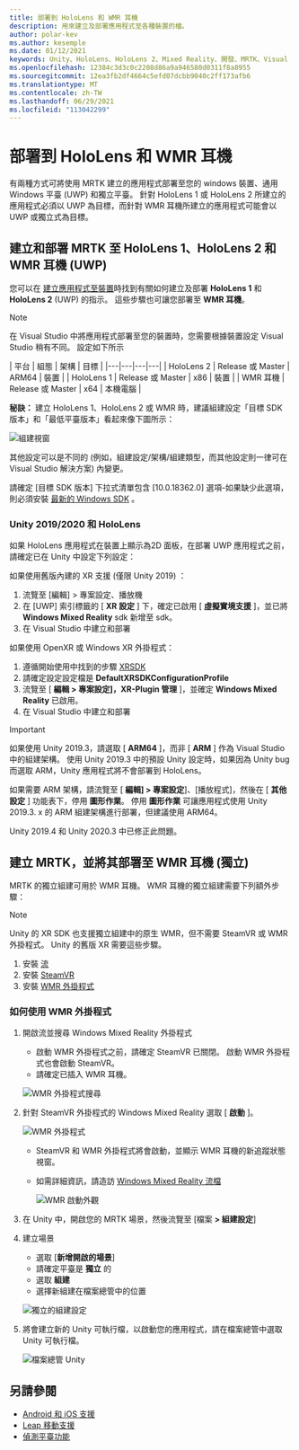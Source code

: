 ```yaml
---
title: 部署到 HoloLens 和 WMR 耳機
description: 用來建立及部署應用程式至各種裝置的檔。
author: polar-kev
ms.author: kesemple
ms.date: 01/12/2021
keywords: Unity、HoloLens、HoloLens 2、Mixed Reality、開發、MRTK、Visual Studio
ms.openlocfilehash: 12384c3d3c0c2208d86a9a946580d0311f8a8955
ms.sourcegitcommit: 12ea3fb2df4664c5efd07dcbb9040c2ff173afb6
ms.translationtype: MT
ms.contentlocale: zh-TW
ms.lasthandoff: 06/29/2021
ms.locfileid: "113042299"
---
```

# <a name="deploying-to-hololens-and-wmr-headsets"></a>部署到 HoloLens 和 WMR 耳機

有兩種方式可將使用 MRTK 建立的應用程式部署至您的 windows 裝置、通用 Windows 平臺 (UWP) 和獨立平臺。 針對 HoloLens 1 或 HoloLens 2 所建立的應用程式必須以 UWP 為目標，而針對 WMR 耳機所建立的應用程式可能會以 UWP 或獨立式為目標。

## <a name="building-and-deploying-mrtk-to-hololens-1-hololens-2-and-wmr-headsets-uwp"></a>建立和部署 MRTK 至 HoloLens 1、HoloLens 2 和 WMR 耳機 (UWP) 

您可以在 [建立應用程式至裝置](/windows/mixed-reality/mrlearning-base-ch1#build-your-application-to-your-device)時找到有關如何建立及部署 **HoloLens 1** 和 **HoloLens 2** (UWP) 的指示。 這些步驟也可讓您部署至 **WMR 耳機**。

> [!NOTE]
> 在 Visual Studio 中將應用程式部署至您的裝置時，您需要根據裝置設定 Visual Studio 稍有不同。 設定如下所示
>
>| 平台 | 組態 | 架構 | 目標 |
|---|---|---|---|
| HoloLens 2 | Release 或 Master | ARM64 | 裝置 |
| HoloLens 1 | Release 或 Master | x86 | 裝置 |
| WMR 耳機 | Release 或 Master | x64 | 本機電腦 |

**秘訣：** 建立 HoloLens 1、HoloLens 2 或 WMR 時，建議組建設定「目標 SDK 版本」和「最低平臺版本」看起來像下圖所示：

![組建視窗](../features/images/getting-started/BuildWindow.png)

其他設定可以是不同的 (例如，組建設定/架構/組建類型，而其他設定則一律可在 Visual Studio 解決方案) 內變更。

請確定 [目標 SDK 版本] 下拉式清單包含 [10.0.18362.0] 選項-如果缺少此選項，則必須安裝 [最新的 Windows SDK](https://developer.microsoft.com/windows/downloads/windows-10-sdk) 。

### <a name="unity-20192020-and-hololens"></a>Unity 2019/2020 和 HoloLens

如果 HoloLens 應用程式在裝置上顯示為2D 面板，在部署 UWP 應用程式之前，請確定已在 Unity 中設定下列設定：

如果使用舊版內建的 XR 支援 (僅限 Unity 2019) ：

1. 流覽至 [編輯] > 專案設定、播放機
1. 在 [UWP] 索引標籤的 [ **XR 設定** ] 下，確定已啟用 [ **虛擬實境支援** ]，並已將 **Windows Mixed Reality** sdk 新增至 sdk。
1. 在 Visual Studio 中建立和部署

如果使用 OpenXR 或 Windows XR 外掛程式：

1. 遵循開始使用中找到的步驟 [XRSDK](../configuration/getting-started-with-mrtk-and-xrsdk.md)
1. 請確定設定設定檔是 **DefaultXRSDKConfigurationProfile**
1. 流覽至 [ **編輯 > 專案設定]，XR-Plugin 管理** ]，並確定 **Windows Mixed Reality** 已啟用。
1. 在 Visual Studio 中建立和部署

>[!IMPORTANT]
> 如果使用 Unity 2019.3，請選取 [ **ARM64** ]，而非 [ **ARM** ] 作為 Visual Studio 中的組建架構。 使用 Unity 2019.3 中的預設 Unity 設定時，如果因為 Unity bug 而選取 ARM，Unity 應用程式將不會部署到 HoloLens。
>
> 如果需要 ARM 架構，請流覽至 [ **編輯] > 專案設定**]、[播放程式]，然後在 [ **其他設定** ] 功能表下，停用 **圖形作業**。 停用 **圖形作業** 可讓應用程式使用 Unity 2019.3. x 的 ARM 組建架構進行部署，但建議使用 ARM64。
>
> Unity 2019.4 和 Unity 2020.3 中已修正此問題。

## <a name="building-and-deploying-mrtk-to-wmr-headsets-standalone"></a>建立 MRTK，並將其部署至 WMR 耳機 (獨立) 

MRTK 的獨立組建可用於 WMR 耳機。 WMR 耳機的獨立組建需要下列額外步驟：

> [!NOTE]
> Unity 的 XR SDK 也支援獨立組建中的原生 WMR，但不需要 SteamVR 或 WMR 外掛程式。 Unity 的舊版 XR 需要這些步驟。

1. 安裝 [流](https://store.steampowered.com/about/)
1. 安裝 [SteamVR](https://store.steampowered.com/app/250820/SteamVR/)
1. 安裝 [WMR 外掛程式](https://store.steampowered.com/app/719950/Windows_Mixed_Reality_for_SteamVR/)

### <a name="how-to-use-wmr-plugin"></a>如何使用 WMR 外掛程式

1. 開啟流並搜尋 Windows Mixed Reality 外掛程式
    - 啟動 WMR 外掛程式之前，請確定 SteamVR 已關閉。 啟動 WMR 外掛程式也會啟動 SteamVR。
    - 請確定已插入 WMR 耳機。

    ![WMR 外掛程式搜尋](../features/images/build-deploy/WMR/SteamSearchWMRPlugin.png)

1. 針對 SteamVR 外掛程式的 Windows Mixed Reality 選取 [ **啟動** ]。

    ![WMR 外掛程式](../features/images/build-deploy/WMR/WMRPlugin.png)

    - SteamVR 和 WMR 外掛程式將會啟動，並顯示 WMR 耳機的新追蹤狀態視窗。
    - 如需詳細資訊，請造訪 [Windows Mixed Reality 流檔](https://support.microsoft.com/help/4053622/windows-10-play-steamvr-games-in-windows-mixed-reality)

        ![WMR 啟動外觀](../features/images/build-deploy/WMR/WMRPluginActive.png)

1. 在 Unity 中，開啟您的 MRTK 場景，然後流覽至 [檔案 **> 組建設定**]

1. 建立場景
    - 選取 [**新增開啟的場景**]
    - 請確定平臺是 **獨立** 的
    - 選取 **組建**
    - 選擇新組建在檔案總管中的位置

    ![獨立的組建設定](../features/images/build-deploy/WMR/BuildSettingsStandaloneUnity.png)

1. 將會建立新的 Unity 可執行檔，以啟動您的應用程式，請在檔案總管中選取 Unity 可執行檔。

    ![檔案總管 Unity](../features/images/build-deploy/WMR/FileExplorerUnityExe.png)

## <a name="see-also"></a>另請參閱

- [Android 和 iOS 支援](using-ar-foundation.md)
- [Leap 移動支援](leap-motion-mrtk.md)
- [偵測平臺功能](detecting-platform-capabilities.md)